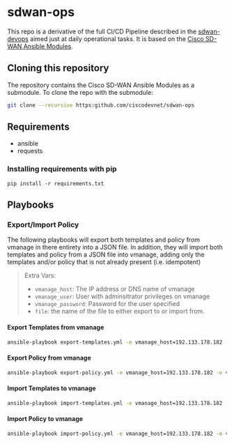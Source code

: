 # sdwan-ops

This repo is a derivative of the full CI/CD Pipeline described in the [sdwan-devops](https:github.com/ciscodevnet/sdwan-devops) aimed just at daily operational tasks.  It is based on the [Cisco SD-WAN Ansible Modules](https:github.com/ciscodevnet/ansible-viptela).

## Cloning this repository

The repository contains the Cisco SD-WAN Ansible Modules as a submodule.  To clone the repo with the submodule:
``` bash
git clone --recursive https:github.com/ciscodevnet/sdwan-ops
```
## Requirements
* ansible
* requests

### Installing requirements with pip
```
pip install -r requirements.txt
```

## Playbooks

### Export/Import Policy

The following playbooks will export both templates and policy from vmanage in there entirety into a JSON file.  In addition, they will import
both templates and policy from a JSON file into vmanage, adding only the templates and/or policy that is not already present (i.e. idempotent)

> Extra Vars:
> * `vmanage_host`: The IP address or DNS name of vmanage
> * `vmanage_user`: User with adminsitrator privileges on vmanage
> * `vmanage_password`: Password for the user specified
> * `file`: the name of the file to either export to or import from.

#### Export Templates from vmanage

``` bash
ansible-playbook export-templates.yml -e vmanage_host=192.133.178.182 -e vmanage_user=admin -e vmanage_password=admin
```

#### Export Policy from vmanage

``` bash
ansible-playbook export-policy.yml -e vmanage_host=192.133.178.182 -e vmanage_user=admin -e vmanage_password=admin
```

#### Import Templates to vmanage

``` bash
ansible-playbook import-templates.yml -e vmanage_host=192.133.178.182 -e vmanage_user=admin -e vmanage_password=admin
```

#### Import Policy to vmanage

``` bash
ansible-playbook import-policy.yml -e vmanage_host=192.133.178.182 -e vmanage_user=admin -e vmanage_password=admin
```
